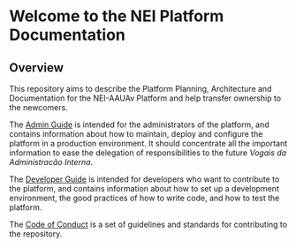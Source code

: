 # Welcome to the NEI Platform Documentation

## Overview

This repository aims to describe the Platform Planning, Architecture and Documentation for the NEI-AAUAv Platform and help transfer ownership to the newcomers.

The [Admin Guide](./admin-guide/README.md) is intended for the administrators of the platform, and contains information about how to maintain, deploy and configure the platform in a production environment. It should concentrate all the important information to ease the delegation of responsibilities to the future *Vogais da Administracão Interna*.

The [Developer Guide](./dev-guide/README.md) is intended for developers who want to contribute to the platform, and contains information about how to set up a development environment, the good practices of how to write code, and how to test the platform.

The [Code of Conduct](./code-of-conduct.md) is a set of guidelines and standards for contributing to the repository.
